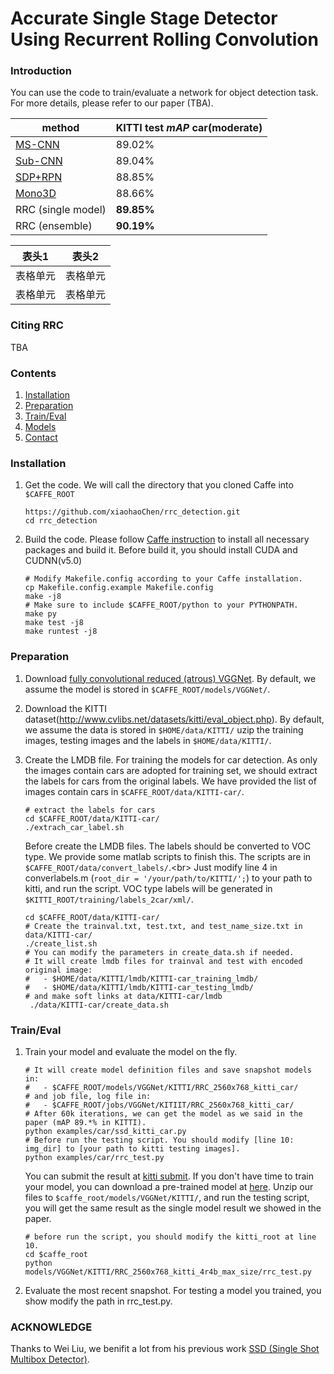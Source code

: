 # Accurate Single Stage Detector Using Recurrent Rolling Convolution


### Introduction

You can use the code to train/evaluate a network for object detection task. For more details, please refer to our paper (TBA).

| method | KITTI test *mAP* car(moderate)|
| ------- | ----- |
| [MS-CNN](https://github.com/zhaoweicai/mscnn) | 89.02% | 
| [Sub-CNN](https://arxiv.org/pdf/1604.04693.pdf)| 89.04% | 
| [SDP+RPN](http://www.cv-foundation.org/openaccess/content_cvpr_2016/papers/Yang_Exploit_All_the_CVPR_2016_paper.pdf)| 88.85% |
| [Mono3D](http://3dimage.ee.tsinghua.edu.cn/cxz/mono3d)| 88.66% |
| RRC (single model) | **89.85%** |
| RRC (ensemble) | **90.19%** |

| 表头1  | 表头2|
| ---------- | -----------|
| 表格单元   | 表格单元   |
| 表格单元   | 表格单元   |

### Citing RRC
TBA


### Contents
1. [Installation](#installation)
2. [Preparation](#preparation)
3. [Train/Eval](#traineval)
4. [Models](#models)
4. [Contact](#contact)

### Installation
1. Get the code. We will call the directory that you cloned Caffe into `$CAFFE_ROOT`
   ```Shell
   https://github.com/xiaohaoChen/rrc_detection.git
   cd rrc_detection
   ```

2. Build the code. Please follow [Caffe instruction](http://caffe.berkeleyvision.org/installation.html) to install all necessary packages and build it.
   Before build it, you should install CUDA and CUDNN(v5.0)
   ```Shell
   # Modify Makefile.config according to your Caffe installation.
   cp Makefile.config.example Makefile.config
   make -j8
   # Make sure to include $CAFFE_ROOT/python to your PYTHONPATH.
   make py
   make test -j8
   make runtest -j8
   ```

### Preparation
1. Download [fully convolutional reduced (atrous) VGGNet](https://gist.github.com/weiliu89/2ed6e13bfd5b57cf81d6). 
   By default, we assume the model is stored in `$CAFFE_ROOT/models/VGGNet/`.

2. Download the KITTI dataset(http://www.cvlibs.net/datasets/kitti/eval_object.php). 
   By default, we assume the data is stored in `$HOME/data/KITTI/`
   uzip the training images, testing images and the labels in `$HOME/data/KITTI/`.

3. Create the LMDB file.
   For training the models for car detection.
   As only the images contain cars are adopted for training set, we should extract the labels for cars from the original labels.
   We have provided the list of images contain cars in `$CAFFE_ROOT/data/KITTI-car/`.
   ```Shell
   # extract the labels for cars
   cd $CAFFE_ROOT/data/KITTI-car/
   ./extrach_car_label.sh
   ```
   Before create the LMDB files. The labels should be converted to VOC type. We provide some matlab scripts to finish this. The scripts are in `$CAFFE_ROOT/data/convert_labels/`.\<br> 
   Just modify line 4 in converlabels.m (`root_dir = '/your/path/to/KITTI/';`) to your path to kitti, and run the script. VOC type labels will be generated in `$KITTI_ROOT/training/labels_2car/xml/`. 
   ```Shell
   cd $CAFFE_ROOT/data/KITTI-car/
   # Create the trainval.txt, test.txt, and test_name_size.txt in data/KITTI-car/
   ./create_list.sh
   # You can modify the parameters in create_data.sh if needed.
   # It will create lmdb files for trainval and test with encoded original image:
   #   - $HOME/data/KITTI/lmdb/KITTI-car_training_lmdb/
   #   - $HOME/data/KITTI/lmdb/KITTI-car_testing_lmdb/
   # and make soft links at data/KITTI-car/lmdb
    ./data/KITTI-car/create_data.sh
   ```

### Train/Eval
1. Train your model and evaluate the model on the fly.
   ```Shell
   # It will create model definition files and save snapshot models in:
   #   - $CAFFE_ROOT/models/VGGNet/KITTI/RRC_2560x768_kitti_car/
   # and job file, log file in:
   #   - $CAFFE_ROOT/jobs/VGGNet/KITIIT/RRC_2560x768_kitti_car/
   # After 60k iterations, we can get the model as we said in the paper (mAP 89.*% in KITTI).
   python examples/car/ssd_kitti_car.py
   # Before run the testing script. You should modify [line 10: img_dir] to [your path to kitti testing images].
   python examples/car/rrc_test.py
   ```
   You can submit the result at [kitti submit](http://www.cvlibs.net/datasets/kitti/user_login.php).
   If you don't have time to train your model, you can download a pre-trained model at [here](). 
   Unzip our files to `$caffe_root/models/VGGNet/KITTI/`, and run the testing script, you will get the same result as the single model result we showed in the  paper.
   ```Shell
   # before run the script, you should modify the kitti_root at line 10.
   cd $caffe_root
   python models/VGGNet/KITTI/RRC_2560x768_kitti_4r4b_max_size/rrc_test.py
   ```

2. Evaluate the most recent snapshot.
   For testing a model you trained, you show modify the path in rrc_test.py.


### ACKNOWLEDGE
Thanks to Wei Liu, we benifit a lot from his previous work [SSD (Single Shot Multibox Detector)](https://github.com/weiliu89/caffe/tree/ssd).

